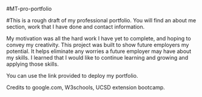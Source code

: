 #MT-pro-portfolio

#This is a rough draft of my professional portfolio. You will find an about me section, work that I have done and contact information.

My motivation was all the hard work I have yet to complete, and hoping to convey my creativity. This project was built to show future employers my potential. It helps eliminate any worries a future employer may have about my skills. I learned that I would like to continue learning and growing and applying those skills.

You can use the link provided to deploy my portfolio. 

Credits to google.com, W3schools, UCSD extension bootcamp.